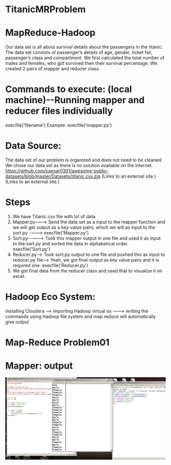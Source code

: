 # TitanicMRProblem
# MapReduce-Hadoop
Our data set is all about survival details about the passengers in the titanic. The data set consists of passenger’s details of age, gender, ticket fair, passenger’s class and compartment.
We first calculated the total number of males and females, who got survived then their survival percentage.
We created 2 pairs of mapper and reducer class.

# Commands to execute: (local machine)--Running mapper and reducer files individually
execfile('filename')
Example: execfile('mapper.py')
# Data Source:
The data set of our problem is organized and does not need to be cleaned. We chose our data set as there is no solution available on  the internet.
https://github.com/caesar0301/awesome-public-datasets/blob/master/Datasets/titanic.csv.zip (Links to an external site.) (Links to an external site.)
# Steps
1.	We have Titanic.csv file with lot of data
2.	Mapper.py---> Send the data set as a input to the mapper function and we will get output as a key-value pairs, which we will as input to the sort.py ---->
execfile('Mapper.py')
3.	Sort.py-----> Took this mapper output in one file and used it as input to the sort.py and sorted the data in alphabetical order.
execfile('Sort.py')
4.	Reducer.py--> Took sort.py output to one file and pushed this as input to reducer.py file--> Yeah, we got final output as key value pairs and it is required one.
execfile('Reducer.py')
5.	We got final data from the reducer class and used that to visualize it on excel.
# Hadoop Eco System:
Installing Cloudera --> importing Hadoop virtual os ---> writing the commands using Hadoop file system and map reduce will automatically give output

# Map-Reduce Problem01
# Mapper: output
![Mapper 1 Graph](/images/map0.JPG)
